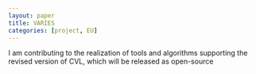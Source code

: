 ```yaml
---
layout: paper
title: VARIES
categories: [project, EU]
---
```

I am contributing to the realization of tools and algorithms supporting the revised version of CVL, which will be released as open-source
